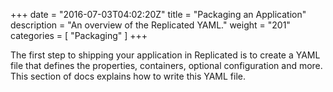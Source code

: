 +++
date = "2016-07-03T04:02:20Z"
title = "Packaging an Application"
description = "An overview of the Replicated YAML."
weight = "201"
categories = [ "Packaging" ]
+++

The first step to shipping your application in Replicated is to create a YAML file that defines
the properties, containers, optional configuration and more.  This section of docs explains how
to write this YAML file.
